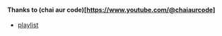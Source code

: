 #### Thanks to (chai aur code)[https://www.youtube.com/@chaiaurcode]
- [playlist](https://www.youtube.com/playlist?list=PLu71SKxNbfoDOf-6vAcKmazT92uLnWAgy)
